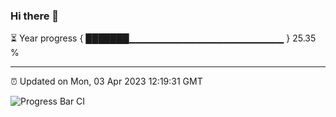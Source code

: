 ### Hi there 👋

⏳ Year progress { ███████▁▁▁▁▁▁▁▁▁▁▁▁▁▁▁▁▁▁▁▁▁▁▁ } 25.35 %

---

⏰ Updated on Mon, 03 Apr 2023 12:19:31 GMT

![Progress Bar CI](https://github.com/liununu/liununu/workflows/Progress%20Bar%20CI/badge.svg)
